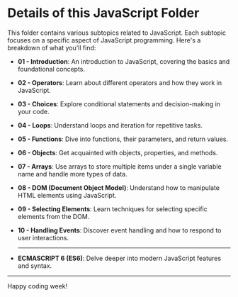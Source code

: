 # Details of this JavaScript Folder

This folder contains various subtopics related to JavaScript. Each subtopic focuses on a specific aspect of JavaScript programming. Here's a breakdown of what you'll find:

- **01 - Introduction**: An introduction to JavaScript, covering the basics and foundational concepts.
- **02 - Operators**: Learn about different operators and how they work in JavaScript.
- **03 - Choices**: Explore conditional statements and decision-making in your code.
- **04 - Loops**: Understand loops and iteration for repetitive tasks.
- **05 - Functions**: Dive into functions, their parameters, and return values.
- **06 - Objects**: Get acquainted with objects, properties, and methods.
- **07 - Arrays**: Use arrays to store multiple items under a single variable name and handle more types of data.
- **08 - DOM (Document Object Model)**: Understand how to manipulate HTML elements using JavaScript.
- **09 - Selecting Elements**: Learn techniques for selecting specific elements from the DOM.
- **10 - Handling Events**: Discover event handling and how to respond to user interactions.

  ***

- **ECMASCRIPT 6 (ES6)**: Delve deeper into modern JavaScript features and syntax.

***

Happy coding week!
